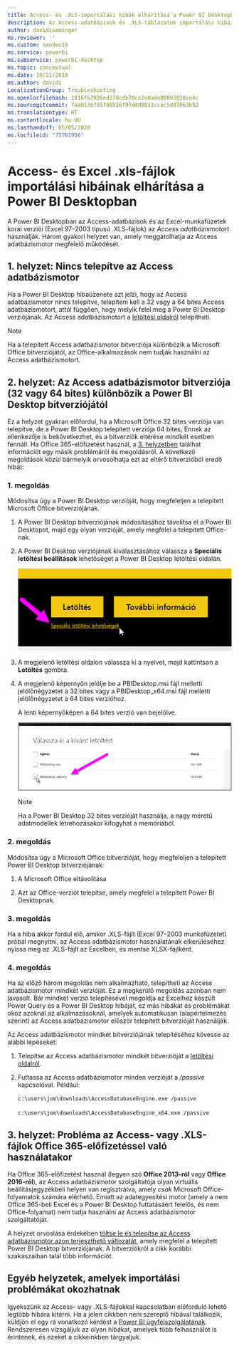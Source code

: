 ```yaml
---
title: Access- és .XLS-importálási hibák elhárítása a Power BI Desktopban
description: Az Access-adatbázisok és .XLS-táblázatok importálási hibáinak elhárítása a Power BI Desktopban és a Power Queryben
author: davidiseminger
ms.reviewer: ''
ms.custom: seodec18
ms.service: powerbi
ms.subservice: powerbi-desktop
ms.topic: conceptual
ms.date: 10/21/2019
ms.author: davidi
LocalizationGroup: Troubleshooting
ms.openlocfilehash: 1816fb7926ed378cdb70ce2e0ade08893828ce4c
ms.sourcegitcommit: 7aa0136f93f88516f97ddd8031ccac5d07863b92
ms.translationtype: HT
ms.contentlocale: hu-HU
ms.lasthandoff: 05/05/2020
ms.locfileid: "75761956"
---
```

# <a name="troubleshoot-importing-access-and-excel-xls-files-in-power-bi-desktop"></a>Access- és Excel .xls-fájlok importálási hibáinak elhárítása a Power BI Desktopban

A Power BI Desktopban az Access-adatbázisok és az Excel-munkafüzetek korai verziói (Excel 97–2003 típusú .XLS-fájlok) az *Access adatbázismotort* használják. Három gyakori helyzet van, amely meggátolhatja az Access adatbázismotor megfelelő működését.

## <a name="situation-1-no-access-database-engine-is-installed"></a>1\. helyzet: Nincs telepítve az Access adatbázismotor

Ha a Power BI Desktop hibaüzenete azt jelzi, hogy az Access adatbázismotor nincs telepítve, telepíteni kell a 32 vagy a 64 bites Access adatbázismotort, attól függően, hogy melyik felel meg a Power BI Desktop verziójának. Az Access adatbázismotort a [letöltési oldalról](https://www.microsoft.com/download/details.aspx?id=13255) telepítheti.

>[!NOTE]
>Ha a telepített Access adatbázismotor bitverziója különbözik a Microsoft Office bitverziójától, az Office-alkalmazások nem tudják használni az Access adatbázismotort.

## <a name="situation-2-the-access-database-engine-bit-version-32-bit-or-64-bit-is-different-from-your-power-bi-desktop-bit-version"></a>2\. helyzet: Az Access adatbázismotor bitverziója (32 vagy 64 bites) különbözik a Power BI Desktop bitverziójától

Ez a helyzet gyakran előfordul, ha a Microsoft Office 32 bites verziója van telepítve, de a Power BI Desktop telepített verziója 64 bites, Ennek az ellenkezője is bekövetkezhet, és a bitverziók eltérése mindkét esetben fennáll. Ha Office 365-előfizetést használ, a [3. helyzetben](#situation-3-trouble-using-access-or-xls-files-with-an-office-365-subscription) találhat információt egy másik problémáról és megoldásról. A következő megoldások közül bármelyik orvosolhatja ezt az eltérő bitverzióból eredő hibát:

### <a name="solution-1"></a>1\. megoldás

Módosítsa úgy a Power BI Desktop verzióját, hogy megfeleljen a telepített Microsoft Office bitverziójának. 

1. A Power BI Desktop bitverziójának módosításához távolítsa el a Power BI Desktopot, majd egy olyan verzióját, amely megfelel a telepített Office-nak. 

1. A Power BI Desktop verziójának kiválasztásához válassza a **Speciális letöltési beállítások** lehetőséget a Power BI Desktop letöltési oldalán.
   
   ![A Power BI Desktop letöltési oldalának speciális letöltési lehetőségei](media/desktop-access-database-errors/desktop-access-errors-1.png)
   
1. A megjelenő letöltési oldalon válassza ki a nyelvet, majd kattintson a **Letöltés** gombra. 
 
1. A megjelenő képernyőn jelölje be a PBIDesktop.msi fájl melletti jelölőnégyzetet a 32 bites vagy a PBIDesktop_x64.msi fájl melletti jelölőnégyzetet a 64 bites verzióhoz. 

   A lenti képernyőképen a 64 bites verzió van bejelölve.
   
   ![A Power BI Desktop-letöltés típusának kiválasztása](media/desktop-access-database-errors/desktop-access-errors-2.png)
   
   >[!NOTE]
   >Ha a Power BI Desktop 32 bites verzióját használja, a nagy méretű adatmodellek létrehozásakor kifogyhat a memóriából.

### <a name="solution-2"></a>2\. megoldás

Módosítsa úgy a Microsoft Office bitverzióját, hogy megfeleljen a telepített Power BI Desktop bitverziójának:

1. A Microsoft Office eltávolítása

2. Azt az Office-verziót telepítse, amely megfelel a telepített Power BI Desktopnak.

### <a name="solution-3"></a>3\. megoldás

Ha a hiba akkor fordul elő, amikor .XLS-fájlt (Excel 97–2003 munkafüzetet) próbál megnyitni, az Access adatbázismotor használatának elkerüléséhez nyissa meg az .XLS-fájlt az Excelben, és mentse XLSX-fájlként.

### <a name="solution-4"></a>4\. megoldás

Ha az előző három megoldás nem alkalmazható, telepítheti az Access adatbázismotor mindkét verzióját. Ez a megkerülő megoldás azonban nem javasolt. Bár mindkét verzió telepítésével megoldja az Excelhez készült Power Query és a Power BI Desktop hibáját, ez más hibákat és problémákat okoz azoknál az alkalmazásoknál, amelyek automatikusan (alapértelmezés szerint) az Access adatbázismotor először telepített bitverzióját használják. 

Az Access adatbázismotor mindkét bitverziójának telepítéséhez kövesse az alábbi lépéseket:

1. Telepítse az Access adatbázismotor mindkét bitverzióját a [letöltési oldalról](https://www.microsoft.com/download/details.aspx?id=13255). 

1. Futtassa az Access adatbázismotor minden verzióját a */passive* kapcsolóval. Például:
   
       c:\users\joe\downloads\AccessDatabaseEngine.exe /passive
   
       c:\users\joe\downloads\AccessDatabaseEngine_x64.exe /passive

## <a name="situation-3-trouble-using-access-or-xls-files-with-an-office-365-subscription"></a>3\. helyzet: Probléma az Access- vagy .XLS-fájlok Office 365-előfizetéssel való használatakor

Ha Office 365-előfizetést használ (legyen szó **Office 2013-ról** vagy **Office 2016-ról**), az Access adatbázismotor szolgáltatója olyan virtuális beállításjegyzékbeli helyen van regisztrálva, amely *csak* Microsoft Office-folyamatok számára elérhető. Emiatt az adategyesítési motor (amely a nem Office 365-beli Excel és a Power BI Desktop futtatásáért felelős, és nem Office-folyamat) nem tudja használni az Access adatbázismotor szolgáltatóját.

A helyzet orvoslása érdekében [töltse le és telepítse az Access adatbázismotor azon terjeszthető változatát](https://www.microsoft.com/download/details.aspx?id=13255), amely megfelel a telepített Power BI Desktop bitverziójának. A bitverziókról a cikk korábbi szakaszaiban talál több információt.

## <a name="other-situations-that-can-cause-import-issues"></a>Egyéb helyzetek, amelyek importálási problémákat okozhatnak

Igyekszünk az Access- vagy .XLS-fájlokkal kapcsolatban előforduló lehető legtöbb hibára kitérni. Ha a jelen cikkben nem szereplő hibával találkozik, küldjön el egy rá vonatkozó kérdést a [Power BI ügyfélszolgálatának](https://powerbi.microsoft.com/support/). Rendszeresen vizsgáljuk az olyan hibákat, amelyek több felhasználót is érintenek, és ezeket a cikkeinkben tárgyaljuk.

